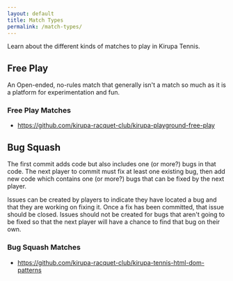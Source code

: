 ```yaml
---
layout: default
title: Match Types
permalink: /match-types/
---
```


Learn about the different kinds of matches to play in Kirupa Tennis.


Free Play
---------

An Open-ended, no-rules match that generally isn't a match so much as it is a platform for experimentation and fun.

### Free Play Matches
* https://github.com/kirupa-racquet-club/kirupa-playground-free-play


Bug Squash
----------

The first commit adds code but also includes one (or more?) bugs in that code.  The next player to commit must fix at least one existing bug, then add new code which contains one (or more?) bugs that can be fixed by the next player.

Issues can be created by players to indicate they have located a bug and that they are working on fixing it.  Once a fix has been committed, that issue should be closed.  Issues should not be created for bugs that aren't going to be fixed so that the next player will have a chance to find that bug on their own.

### Bug Squash Matches
* https://github.com/kirupa-racquet-club/kirupa-tennis-html-dom-patterns
